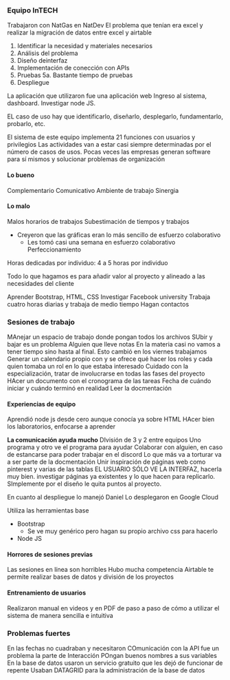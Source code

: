 ### Equipo InTECH

Trabajaron con NatGas en NatDev
El problema que tenían era excel y realizar la migración de datos entre excel  y airtable

1. Identificar la necesidad y materiales necesarios
2. Análisis del problema
3. Diseño deinterfaz
4. Implementación de conección con APIs
5. Pruebas
 5a. Bastante tiempo de pruebas
6. Despliegue

La aplicación que utilizaron fue una aplicación web
Ingreso al sistema, dashboard. Investigar node JS.

EL caso de uso hay que identificarlo, diseñarlo, desplegarlo, fundamentarlo, probarlo, etc.

El sistema de este equipo implementa 21 funciones con usuarios y privilegios
Las actividades van a estar casi siempre determinadas por el número de casos de usos.
Pocas veces las empresas generan software para sí mismos y solucionar problemas de organización

#### Lo bueno

Complementario
Comunicativo
Ambiente de trabajo
Sinergia

#### Lo malo

Malos horarios de trabajos
Subestimación de tiempos y trabajos

- Creyeron que las gráficas eran lo más sencillo de esfuerzo colaborativo
  - Les tomó casi una semana en esfuerzo colaborativo
Perfeccionamiento

Horas dedicadas por individuo:
4 a 5 horas por individuo

Todo lo que hagamos es para añadir valor al proyecto y alineado a las necesidades del cliente

Aprender Bootstrap, HTML, CSS
Investigar Facebook university
Trabaja cuatro horas diarias y trabaja de medio tiempo
Hagan contactos

### Sesiones de trabajo

MAnejar un espacio de trabajo donde pongan todos los archivos
SUbir y bajar es un problema
Alguien que lleve notas
En la materia casi no vamos a tener tiempo sino hasta al final. Esto cambió en los viernes trabajamos
Generar un calendario propio con y se ofrece qué hacer los roles y cada quien tomaba un rol en lo que estaba interesado
Cuidado con la especialización, tratar de involucrarse en todas las fases del proyecto
HAcer un documento con el cronograma de las tareas
Fecha de cuándo iniciar y cuándo terminó en realidad
Leer la docmentación

#### Experiencias de equipo

Aprendió node js desde cero aunque conocía ya sobre HTML
HAcer bien los laboratorios, enfocarse a aprender

**La comunicación ayuda mucho**
DIvisión de 3 y 2 entre equipos
Uno programa y otro ve el programa para ayudar
Colaborar con alguien, en caso de estancarse para poder trabajar en el discord
Lo que más va a torturar va  a ser parte de la docmentación
Unir inspiración de páginas web como pinterest y varias de las tablas
EL USUARIO SÓLO VE LA INTERFAZ, hacerla muy bien. investigar páginas ya existentes y lo que hacen para replicarlo. SImplemente por el diseño le quita puntos al proyecto.

En cuanto al despliegue lo manejó Daniel
Lo desplegaron en Google Cloud

Utiliza las herramientas base

- Bootstrap
  - Se ve muy genérico pero hagan su propio archivo css para hacerlo
- Node JS

#### Horrores de sesiones previas

Las sesiones en línea son horribles
Hubo mucha competencia
Airtable te permite realizar bases de datos y división de los proyectos

#### Entrenamiento de usuarios

Realizaron manual en videos y en PDF de paso a paso de cómo a utilizar el sistema de manera sencilla e intuitiva

### Problemas fuertes

En las fechas no cuadraban y necesitaron
COmunicación con la API fue un problema la parte de
Interacción
POngan buenos nombres a sus variables
En la base de datos usaron un servicio gratuito que les dejó de funcionar de repente
Usaban DATAGRID para la administración de la base de datos
